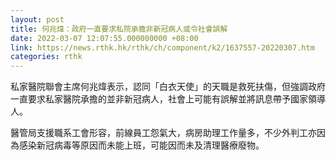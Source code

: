 ```yaml
---
layout: post
title: 何兆煒：政府一直要求私院承擔非新冠病人或令社會誤解
date: 2022-03-07 12:07:55.000000000 +08:00
link: https://news.rthk.hk/rthk/ch/component/k2/1637557-20220307.htm
categories: rthk
---
```


私家醫院聯會主席何兆煒表示，認同「白衣天使」的天職是救死扶傷，但強調政府一直要求私家醫院承擔的並非新冠病人，社會上可能有誤解並將訊息帶予國家領導人。

醫管局支援職系工會形容，前線員工怨氣大，病房助理工作量多，不少外判工亦因為感染新冠病毒等原因而未能上班，可能因而未及清理醫療廢物。
